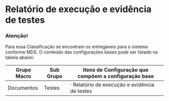 ﻿Relatório de execução e evidência de testes
==========================


### Atenção!

Para essa Classificação se encontram os entregáveis para o sistema conforme MDS. O conteúdo das configurações bases pode ser listado na tabela abaixo:

| Grupo Macro | Sub Grupo | Itens de Configuração que compõem a configuração base |
|-------------|---------------------------|-------------------------------------------------------|
|Documentos | Testes | · Relatório de execução e evidência de testes |
